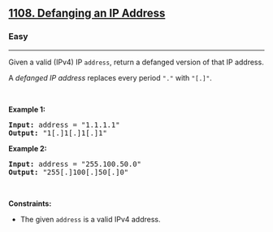<h2><a href="https://leetcode.com/problems/defanging-an-ip-address/">1108. Defanging an IP Address</a></h2><h3>Easy</h3><hr><div><p class="extension-adhd-reader-p"><span class="extension-adhd-reader-wrapper"><span class="extension-adhd-reader-container"><span class="extension-adhd-reader-boldify">G</span>iven</span> a <span class="extension-adhd-reader-container"><span class="extension-adhd-reader-boldify">v</span>alid</span> <span class="extension-adhd-reader-container"><span class="extension-adhd-reader-boldify">(I</span>Pv4)</span> IP </span><code><span class="extension-adhd-reader-wrapper"><span class="extension-adhd-reader-container"><span class="extension-adhd-reader-boldify">ad</span>dress</span></span></code><span class="extension-adhd-reader-wrapper">, <span class="extension-adhd-reader-container"><span class="extension-adhd-reader-boldify">re</span>turn</span> a <span class="extension-adhd-reader-container"><span class="extension-adhd-reader-boldify">de</span>fanged</span> <span class="extension-adhd-reader-container"><span class="extension-adhd-reader-boldify">ve</span>rsion</span> of <span class="extension-adhd-reader-container"><span class="extension-adhd-reader-boldify">t</span>hat</span> IP <span class="extension-adhd-reader-container"><span class="extension-adhd-reader-boldify">ad</span>dress.</span></span></p>

<p class="extension-adhd-reader-p">A <em><span class="extension-adhd-reader-wrapper"><span class="extension-adhd-reader-container"><span class="extension-adhd-reader-boldify">de</span>fanged</span>&nbsp;IP <span class="extension-adhd-reader-container"><span class="extension-adhd-reader-boldify">ad</span>dress</span></span></em><span class="extension-adhd-reader-wrapper">&nbsp;<span class="extension-adhd-reader-container"><span class="extension-adhd-reader-boldify">re</span>places</span> <span class="extension-adhd-reader-container"><span class="extension-adhd-reader-boldify">e</span>very</span> <span class="extension-adhd-reader-container"><span class="extension-adhd-reader-boldify">pe</span>riod</span> </span><code><span class="extension-adhd-reader-wrapper"><span class="extension-adhd-reader-container"><span class="extension-adhd-reader-boldify">"</span>."</span></span></code><span class="extension-adhd-reader-wrapper"> <span class="extension-adhd-reader-container"><span class="extension-adhd-reader-boldify">w</span>ith</span> </span><code><span class="extension-adhd-reader-wrapper"><span class="extension-adhd-reader-container"><span class="extension-adhd-reader-boldify">"</span>[.]"</span></span></code>.</p>

<p class="extension-adhd-reader-p">&nbsp;</p>
<p class="extension-adhd-reader-p"><strong class="example"><span class="extension-adhd-reader-wrapper"><span class="extension-adhd-reader-container"><span class="extension-adhd-reader-boldify">Ex</span>ample</span> 1:</span></strong></p>
<pre><strong>Input:</strong> address = "1.1.1.1"
<strong>Output:</strong> "1[.]1[.]1[.]1"
</pre><p class="extension-adhd-reader-p"><strong class="example"><span class="extension-adhd-reader-wrapper"><span class="extension-adhd-reader-container"><span class="extension-adhd-reader-boldify">Ex</span>ample</span> 2:</span></strong></p>
<pre><strong>Input:</strong> address = "255.100.50.0"
<strong>Output:</strong> "255[.]100[.]50[.]0"
</pre>
<p class="extension-adhd-reader-p">&nbsp;</p>
<p class="extension-adhd-reader-p"><strong><span class="extension-adhd-reader-wrapper"><span class="extension-adhd-reader-container"><span class="extension-adhd-reader-boldify">Cons</span>traints:</span></span></strong></p>

<ul>
	<li>The given <code>address</code> is a valid IPv4 address.</li>
</ul></div>